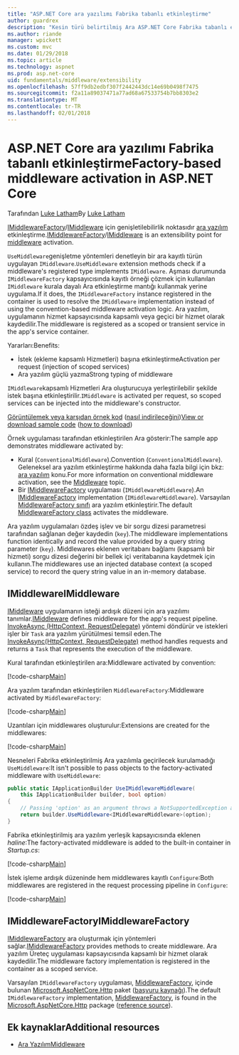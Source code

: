 ```yaml
---
title: "ASP.NET Core ara yazılımı Fabrika tabanlı etkinleştirme"
author: guardrex
description: "Kesin türü belirtilmiş Ara ASP.NET Core Fabrika tabanlı etkinleştirme uygulamasında ile kullanmayı öğrenin."
ms.author: riande
manager: wpickett
ms.custom: mvc
ms.date: 01/29/2018
ms.topic: article
ms.technology: aspnet
ms.prod: asp.net-core
uid: fundamentals/middleware/extensibility
ms.openlocfilehash: 57ff9db2edbf307f2442443dc14e69b0498f7475
ms.sourcegitcommit: f2a11a89037471a77ad68a67533754b7bb8303e2
ms.translationtype: MT
ms.contentlocale: tr-TR
ms.lasthandoff: 02/01/2018
---
```

# <a name="factory-based-middleware-activation-in-aspnet-core"></a><span data-ttu-id="47280-103">ASP.NET Core ara yazılımı Fabrika tabanlı etkinleştirme</span><span class="sxs-lookup"><span data-stu-id="47280-103">Factory-based middleware activation in ASP.NET Core</span></span>

<span data-ttu-id="47280-104">Tarafından [Luke Latham](https://github.com/guardrex)</span><span class="sxs-lookup"><span data-stu-id="47280-104">By [Luke Latham](https://github.com/guardrex)</span></span>

<span data-ttu-id="47280-105">[IMiddlewareFactory](/dotnet/api/microsoft.aspnetcore.http.imiddlewarefactory)/[IMiddleware](/dotnet/api/microsoft.aspnetcore.http.imiddleware) için genişletilebilirlik noktasıdır [ara yazılım](xref:fundamentals/middleware/index) etkinleştirme.</span><span class="sxs-lookup"><span data-stu-id="47280-105">[IMiddlewareFactory](/dotnet/api/microsoft.aspnetcore.http.imiddlewarefactory)/[IMiddleware](/dotnet/api/microsoft.aspnetcore.http.imiddleware) is an extensibility point for [middleware](xref:fundamentals/middleware/index) activation.</span></span>

<span data-ttu-id="47280-106">`UseMiddleware`genişletme yöntemleri denetleyin bir ara kayıtlı türün uygulayan `IMiddleware`.</span><span class="sxs-lookup"><span data-stu-id="47280-106">`UseMiddleware` extension methods check if a middleware's registered type implements `IMiddleware`.</span></span> <span data-ttu-id="47280-107">Aşması durumunda `IMiddlewareFactory` kapsayıcısında kayıtlı örneği çözmek için kullanılan `IMiddleware` kurala dayalı Ara etkinleştirme mantığı kullanmak yerine uygulama.</span><span class="sxs-lookup"><span data-stu-id="47280-107">If it does, the `IMiddlewareFactory` instance registered in the container is used to resolve the `IMiddleware` implementation instead of using the convention-based middleware activation logic.</span></span> <span data-ttu-id="47280-108">Ara yazılım, uygulamanın hizmet kapsayıcısında kapsamlı veya geçici bir hizmet olarak kaydedilir.</span><span class="sxs-lookup"><span data-stu-id="47280-108">The middleware is registered as a scoped or transient service in the app's service container.</span></span>

<span data-ttu-id="47280-109">Yararları:</span><span class="sxs-lookup"><span data-stu-id="47280-109">Benefits:</span></span>

* <span data-ttu-id="47280-110">İstek (ekleme kapsamlı Hizmetleri) başına etkinleştirme</span><span class="sxs-lookup"><span data-stu-id="47280-110">Activation per request (injection of scoped services)</span></span>
* <span data-ttu-id="47280-111">Ara yazılım güçlü yazma</span><span class="sxs-lookup"><span data-stu-id="47280-111">Strong typing of middleware</span></span>

<span data-ttu-id="47280-112">`IMiddleware`kapsamlı Hizmetleri Ara oluşturucuya yerleştirilebilir şekilde istek başına etkinleştirilir.</span><span class="sxs-lookup"><span data-stu-id="47280-112">`IMiddleware` is activated per request, so scoped services can be injected into the middleware's constructor.</span></span>

<span data-ttu-id="47280-113">[Görüntülemek veya karşıdan örnek kod](https://github.com/aspnet/Docs/tree/master/aspnetcore/fundamentals/middleware/extensibility/sample) ([nasıl indirileceğini](xref:tutorials/index#how-to-download-a-sample))</span><span class="sxs-lookup"><span data-stu-id="47280-113">[View or download sample code](https://github.com/aspnet/Docs/tree/master/aspnetcore/fundamentals/middleware/extensibility/sample) ([how to download](xref:tutorials/index#how-to-download-a-sample))</span></span>

<span data-ttu-id="47280-114">Örnek uygulaması tarafından etkinleştirilen Ara gösterir:</span><span class="sxs-lookup"><span data-stu-id="47280-114">The sample app demonstrates middleware activated by:</span></span>

* <span data-ttu-id="47280-115">Kural (`ConventionalMiddleware`).</span><span class="sxs-lookup"><span data-stu-id="47280-115">Convention (`ConventionalMiddleware`).</span></span> <span data-ttu-id="47280-116">Geleneksel ara yazılım etkinleştirme hakkında daha fazla bilgi için bkz: [ara yazılım](xref:fundamentals/middleware/index) konu.</span><span class="sxs-lookup"><span data-stu-id="47280-116">For more information on conventional middleware activation, see the [Middleware](xref:fundamentals/middleware/index) topic.</span></span>
* <span data-ttu-id="47280-117">Bir [IMiddlewareFactory](/dotnet/api/microsoft.aspnetcore.http.imiddlewarefactory) uygulaması (`IMiddlewareMiddleware`).</span><span class="sxs-lookup"><span data-stu-id="47280-117">An [IMiddlewareFactory](/dotnet/api/microsoft.aspnetcore.http.imiddlewarefactory) implementation (`IMiddlewareMiddleware`).</span></span> <span data-ttu-id="47280-118">Varsayılan [MiddlewareFactory sınıfı](/dotnet/api/microsoft.aspnetcore.http.middlewarefactory) ara yazılım etkinleştirir.</span><span class="sxs-lookup"><span data-stu-id="47280-118">The default [MiddlewareFactory class](/dotnet/api/microsoft.aspnetcore.http.middlewarefactory) activates the middleware.</span></span>

<span data-ttu-id="47280-119">Ara yazılım uygulamaları özdeş işlev ve bir sorgu dizesi parametresi tarafından sağlanan değer kaydedin (`key`).</span><span class="sxs-lookup"><span data-stu-id="47280-119">The middleware implementations function identically and record the value provided by a query string parameter (`key`).</span></span> <span data-ttu-id="47280-120">Middlewares eklenen veritabanı bağlamı (kapsamlı bir hizmeti) sorgu dizesi değerini bir bellek içi veritabanına kaydetmek için kullanın.</span><span class="sxs-lookup"><span data-stu-id="47280-120">The middlewares use an injected database context (a scoped service) to record the query string value in an in-memory database.</span></span>

## <a name="imiddleware"></a><span data-ttu-id="47280-121">IMiddleware</span><span class="sxs-lookup"><span data-stu-id="47280-121">IMiddleware</span></span>

<span data-ttu-id="47280-122">[IMiddleware](/dotnet/api/microsoft.aspnetcore.http.imiddleware) uygulamanın isteği ardışık düzeni için ara yazılımı tanımlar.</span><span class="sxs-lookup"><span data-stu-id="47280-122">[IMiddleware](/dotnet/api/microsoft.aspnetcore.http.imiddleware) defines middleware for the app's request pipeline.</span></span> <span data-ttu-id="47280-123">[InvokeAsync (HttpContext, RequestDelegate)](/dotnet/api/microsoft.aspnetcore.http.imiddleware.invokeasync#Microsoft_AspNetCore_Http_IMiddleware_InvokeAsync_Microsoft_AspNetCore_Http_HttpContext_Microsoft_AspNetCore_Http_RequestDelegate_) yöntemi döndürür ve istekleri işler bir `Task` ara yazılım yürütülmesi temsil eden.</span><span class="sxs-lookup"><span data-stu-id="47280-123">The [InvokeAsync(HttpContext, RequestDelegate)](/dotnet/api/microsoft.aspnetcore.http.imiddleware.invokeasync#Microsoft_AspNetCore_Http_IMiddleware_InvokeAsync_Microsoft_AspNetCore_Http_HttpContext_Microsoft_AspNetCore_Http_RequestDelegate_) method handles requests and returns a `Task` that represents the execution of the middleware.</span></span>

<span data-ttu-id="47280-124">Kural tarafından etkinleştirilen ara:</span><span class="sxs-lookup"><span data-stu-id="47280-124">Middleware activated by convention:</span></span>

[!code-csharp[Main](extensibility/sample/Middleware/ConventionalMiddleware.cs?name=snippet1)]

<span data-ttu-id="47280-125">Ara yazılım tarafından etkinleştirilen `MiddlewareFactory`:</span><span class="sxs-lookup"><span data-stu-id="47280-125">Middleware activated by `MiddlewareFactory`:</span></span>

[!code-csharp[Main](extensibility/sample/Middleware/IMiddlewareMiddleware.cs?name=snippet1)]

<span data-ttu-id="47280-126">Uzantıları için middlewares oluşturulur:</span><span class="sxs-lookup"><span data-stu-id="47280-126">Extensions are created for the middlewares:</span></span>

[!code-csharp[Main](extensibility/sample/Middleware/MiddlewareExtensions.cs?name=snippet1)]

<span data-ttu-id="47280-127">Nesneleri Fabrika etkinleştirilmiş Ara yazılımla geçirilecek kurulamadığı `UseMiddleware`:</span><span class="sxs-lookup"><span data-stu-id="47280-127">It isn't possible to pass objects to the factory-activated middleware with `UseMiddleware`:</span></span>

```csharp
public static IApplicationBuilder UseIMiddlewareMiddleware(
    this IApplicationBuilder builder, bool option)
{
    // Passing 'option' as an argument throws a NotSupportedException at runtime.
    return builder.UseMiddleware<IMiddlewareMiddleware>(option);
}
```

<span data-ttu-id="47280-128">Fabrika etkinleştirilmiş ara yazılım yerleşik kapsayıcısında eklenen *haline*:</span><span class="sxs-lookup"><span data-stu-id="47280-128">The factory-activated middleware is added to the built-in container in *Startup.cs*:</span></span>

[!code-csharp[Main](extensibility/sample/Startup.cs?name=snippet1&highlight=6)]

<span data-ttu-id="47280-129">İstek işleme ardışık düzeninde hem middlewares kayıtlı `Configure`:</span><span class="sxs-lookup"><span data-stu-id="47280-129">Both middlewares are registered in the request processing pipeline in `Configure`:</span></span>

[!code-csharp[Main](extensibility/sample/Startup.cs?name=snippet2&highlight=12-13)]

## <a name="imiddlewarefactory"></a><span data-ttu-id="47280-130">IMiddlewareFactory</span><span class="sxs-lookup"><span data-stu-id="47280-130">IMiddlewareFactory</span></span>

<span data-ttu-id="47280-131">[IMiddlewareFactory](/dotnet/api/microsoft.aspnetcore.http.imiddlewarefactory) ara oluşturmak için yöntemleri sağlar.</span><span class="sxs-lookup"><span data-stu-id="47280-131">[IMiddlewareFactory](/dotnet/api/microsoft.aspnetcore.http.imiddlewarefactory) provides methods to create middleware.</span></span> <span data-ttu-id="47280-132">Ara yazılım Üreteç uygulaması kapsayıcısında kapsamlı bir hizmet olarak kaydedilir.</span><span class="sxs-lookup"><span data-stu-id="47280-132">The middleware factory implementation is registered in the container as a scoped service.</span></span>

<span data-ttu-id="47280-133">Varsayılan `IMiddlewareFactory` uygulaması, [MiddlewareFactory](/dotnet/api/microsoft.aspnetcore.http.middlewarefactory), içinde bulunan [Microsoft.AspNetCore.Http](https://www.nuget.org/packages/Microsoft.AspNetCore.Http/) paket ([başvuru kaynağı](https://github.com/aspnet/HttpAbstractions/blob/release/2.0/src/Microsoft.AspNetCore.Http/MiddlewareFactory.cs)).</span><span class="sxs-lookup"><span data-stu-id="47280-133">The default `IMiddlewareFactory` implementation, [MiddlewareFactory](/dotnet/api/microsoft.aspnetcore.http.middlewarefactory), is found in the [Microsoft.AspNetCore.Http](https://www.nuget.org/packages/Microsoft.AspNetCore.Http/) package ([reference source](https://github.com/aspnet/HttpAbstractions/blob/release/2.0/src/Microsoft.AspNetCore.Http/MiddlewareFactory.cs)).</span></span>

## <a name="additional-resources"></a><span data-ttu-id="47280-134">Ek kaynaklar</span><span class="sxs-lookup"><span data-stu-id="47280-134">Additional resources</span></span>

* [<span data-ttu-id="47280-135">Ara Yazılım</span><span class="sxs-lookup"><span data-stu-id="47280-135">Middleware</span></span>](xref:fundamentals/middleware/index)
